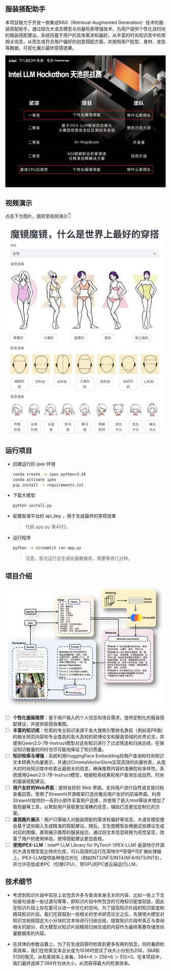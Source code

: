## 服装搭配助手

本项目致力于开发一款集成RAG（Retrieval-Augmented Generation）技术的服装搭配助手，通过结合大语言模型与向量检索增强技术，为用户提供个性化且时尚的服装搭配建议。系统将基于用户的具体需求和偏好，从丰富的时尚知识库中检索相关信息，从而生成符合用户偏好的创意搭配方案。并按照用户脸型、身材、发型等数据，可视化展示最终穿搭效果。

<img src="README.assets/荣誉.png" alt="荣誉" style="zoom:80%;" />

## 视频演示

点击下方图片，跳转至视频演示👇

[![点击查看演示视频](README.assets/image-20250816180158329.png)](https://www.bilibili.com/video/BV1hiYvzHEzz/?spm_id_from=333.1387.homepage.video_card.click&vd_source=e7300d5accad8932a257efb8871bb9ee)

## 运行项目

* 创建运行的 ipex 环境

  ```bash
  conda create -n ipex python=3.10
  conda activate ipex
  pip install -r requirements.txt
  ```

* 下载大模型

  ```bash
  python install.py
  ```

* 配置智谱平台的 api_key ，用于生成最终的穿搭效果

  > 代码 app.py 第40行。

* 运行程序

  ```bash
  python -m streamlit run app.py 
  ```

  > 注意，首次运行会生成向量数据库，需要等待几分钟。

## 项目介绍

![image-20250816163236047](README.assets/image-20250816163236047.png)

- [ ] **个性化服装推荐**：基于用户输入的个人信息和场合需求，提供定制化的服装搭配建议，并提供穿搭效果图。
- [ ] **丰富的知识库**：检索的专业知识来源于各大搜索引擎排名靠前（例如高PR值）的相关网页内容和专业度高的各大高校的硕博论文和服装领域的优秀论文，并使用Qwen2.0-7B-Instruct模型对这些知识进行了过滤筛选和归纳总结，在保证知识数量的同时也尽可能地保证了知识质量。
- [ ] **知识检索与增强**：系统利用HuggingFace Embedding将用户查询和时尚知识文本转换为向量表示，并通过ChromaVectorStore实现高效的向量检索，从庞大的时尚知识库中检索出最相关的信息，确保推荐内容的准确性和多样性。系统使用Qwen2.0-7B-Instruct模型，根据检索结果和用户查询生成自然、时尚的服装搭配建议。
- [ ] **用户友好的Web界面**：提供友好的 Web 界面，支持用户进行自然语言提问和查看回答。使用了Streamlit开源框架打造优雅且用户友好的前端界面。利用Streamlit提供的一系列小部件丰富用户选择，并使用了嵌入html等技术增加了取色器等工具，以帮助用户获取更加准确的信息，辅助打造更加定制化的方案。
- [ ] **直观图片展示**：用户只需输入对服装搭配的需求和偏好等信息，大语言模型便会基于这些输入生成精准的搭配建议。随后，文生图模型会根据这些建议生成对应的图像，直观展示推荐的服装组合。通过将文本信息转换为视觉呈现，改善了用户的使用体验，使得搭配建议更加直观。
- [ ] **使用IPEX-LLM**：Intel® LLM Library for PyTorch (IPEX-LLM) 是英特尔开源的大语言模型低比特优化库，可以高效的运行在英特尔®至强®可扩展处理器上。IPEX-LLM提供各种低位优化（例如INT3/NF3/INT4/NF4/INT5/INT8），并允许在低成本PC（仅限CPU）、带GPU的PC或云端运行LLM。

## 技术细节

* 考虑到知识片段中实际上会包含许多与查询本身无关的内容，比如一些上下文衔接句或者一些过渡句等等，即知识片段中所包含的可用知识密度较低，因此在知识片段上存在着可以进一步优化的空间。为了提高知识片段的知识密度和精简知识片段，我们在获取到一些相关的学术研究论文之后，先使用大模型对知识文档按固定大小分块的文本块进行归纳总结，提取知识片段中真正与查询相关的部分，将大模型对知识片段精简归纳生成的内容作为最终需要存储至向量数据库的内容。

* 在具体的参数设置上，为了在生成回答时检索到更多有用的信息，同时兼顾检索效率，我们在检索文本总长度为1536时尝试了块大小分别为256，384和512的情况，从检索效率上来看，384×4 ＞ 256×6 ＞ 512×3。在本项目中，我们最终选择了384作为块大小，从而获得最大的检索效率。